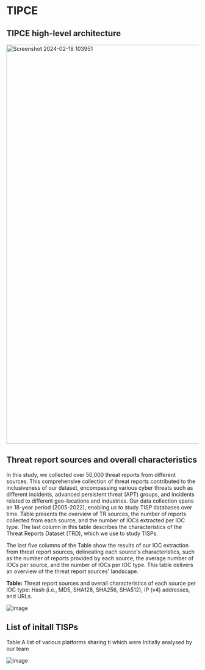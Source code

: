 # TIPCE

## **TIPCE high-level architecture**


<img width="1042" alt="Screenshot 2024-02-18 103951" src="https://github.com/TIPCE/TIPCE/assets/160275708/b1e18fc3-0592-4289-a4f5-748fb1ff2720">



## **Threat report sources and overall characteristics**

In this study, we collected over 50,000 threat reports from different sources. This comprehensive collection of threat reports contributed to the inclusiveness of our dataset, encompassing various cyber threats such as different incidents, advanced persistent threat (APT) groups, and incidents related to different geo-locations and industries. Our data collection spans an 18-year period (2005-2022), enabling us to study TISP databases over time. Table presents the overview of TR sources, the number of reports collected from each source, and the number of IOCs extracted per IOC type. The last column in this table describes the characteristics of the Threat Reports Dataset (TRD), which we use to study TISPs.  

The last five columns of the Table show the results of our IOC extraction from threat report sources, delineating each source's characteristics, such as the number of reports provided by each source, the average number of IOCs per source, and the number of IOCs per IOC type. This table delivers an overview of the threat report sources' landscape.


**Table:** Threat report sources and overall characteristics of each source per IOC type: Hash (i.e., MD5, SHA128, SHA256, SHA512), IP (v4) addresses, and URLs.

![image](https://github.com/TIPCE/TIPCE/assets/160275708/95f949eb-814e-41ea-be6b-e043a28a5d98)

## **List of initall TISPs**

Table:A list of various platforms sharing ti which were Initially analysed by our team

![image](https://github.com/TIPCE/TIPCE/assets/160275708/dc40a937-6bc8-404a-a0a1-a6f10d0fcce8)
